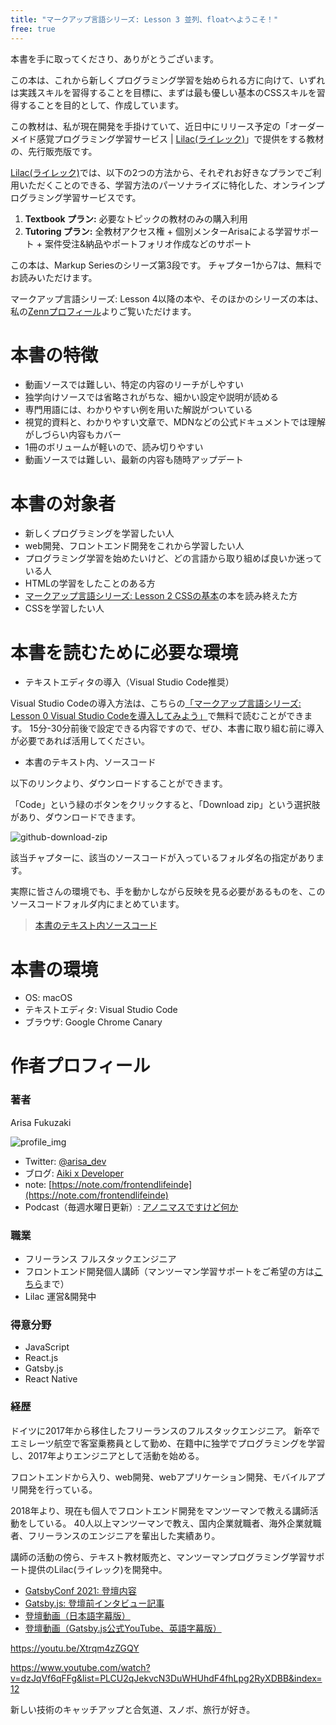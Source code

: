```yaml
---
title: "マークアップ言語シリーズ: Lesson 3 並列、floatへようこそ！"
free: true
---
```


本書を手に取ってくださり、ありがとうございます。

この本は、これから新しくプログラミング学習を始められる方に向けて、いずれは実践スキルを習得することを目標に、まずは最も優しい基本のCSSスキルを習得することを目的として、作成しています。

この教材は、私が現在開発を手掛けていて、近日中にリリース予定の「オーダーメイド感覚プログラミング学習サービス | [Lilac(ライレック)](https://note.com/frontendlifeinde/m/m9b8feda1d547)」で提供をする教材の、先行販売版です。

[Lilac(ライレック)](https://note.com/frontendlifeinde/m/m9b8feda1d547)では、以下の2つの方法から、それぞれお好きなプランでご利用いただくことのできる、学習方法のパーソナライズに特化した、オンラインプログラミング学習サービスです。

1. **Textbook プラン:** 必要なトピックの教材のみの購入利用
2. **Tutoring プラン:** 全教材アクセス権 + 個別メンターArisaによる学習サポート + 案件受注&納品やポートフォリオ作成などのサポート

この本は、Markup Seriesのシリーズ第3段です。
チャプター1から7は、無料でお読みいただけます。

マークアップ言語シリーズ: Lesson 4以降の本や、そのほかのシリーズの本は、私の[Zennプロフィール](https://zenn.dev/arisa_dev)よりご覧いただけます。

# 本書の特徴

- 動画ソースでは難しい、特定の内容のリーチがしやすい
- 独学向けソースでは省略されがちな、細かい設定や説明が読める
- 専門用語には、わかりやすい例を用いた解説がついている
- 視覚的資料と、わかりやすい文章で、MDNなどの公式ドキュメントでは理解がしづらい内容もカバー
- 1冊のボリュームが軽いので、読み切りやすい
- 動画ソースでは難しい、最新の内容も随時アップデート

# 本書の対象者

- 新しくプログラミングを学習したい人
- web開発、フロントエンド開発をこれから学習したい人
- プログラミング学習を始めたいけど、どの言語から取り組めば良いか迷っている人
- HTMLの学習をしたことのある方
- [マークアップ言語シリーズ: Lesson 2 CSSの基本](https://zenn.dev/arisa_dev/books/markup-lesson2)の本を読み終えた方
- CSSを学習したい人

# 本書を読むために必要な環境

- テキストエディタの導入（Visual Studio Code推奨）

Visual Studio Codeの導入方法は、こちらの[「マークアップ言語シリーズ: Lesson 0 Visual Studio Codeを導入してみよう」](https://zenn.dev/arisa_dev/books/markup-lesson0)で無料で読むことができます。
15分-30分前後で設定できる内容ですので、ぜひ、本書に取り組む前に導入が必要であれば活用してください。

- 本書のテキスト内、ソースコード

以下のリンクより、ダウンロードすることができます。

「Code」という緑のボタンをクリックすると、「Download zip」という選択肢があり、ダウンロードできます。

![github-download-zip](https://storage.googleapis.com/zenn-user-upload/ka8fydr34z9opq7lh7ismgsacnaf)

該当チャプターに、該当のソースコードが入っているフォルダ名の指定があります。

実際に皆さんの環境でも、手を動かしながら反映を見る必要があるものを、このソースコードフォルダ内にまとめています。

> [本書のテキスト内ソースコード](https://github.com/schabibi1/zenn-book-challenges)

# 本書の環境

- OS: macOS
- テキストエディタ: Visual Studio Code
- ブラウザ: Google Chrome Canary

# 作者プロフィール

### 著者

Arisa Fukuzaki

![profile_img](https://storage.googleapis.com/zenn-user-upload/u7ka3507985si7cc9s047g7rt4gx)

- Twitter: [@arisa_dev](https://twitter.com/arisa_dev)
- ブログ: [Aiki x Developer](https://aiki-developer.com)
- note: [https://note.com/frontendlifeinde](https://note.com/frontendlifeinde)
- Podcast（毎週水曜日更新）: [アノニマスですけど何か](https://note.com/frontendlifeinde/m/m14ff18669c56)

### 職業
- フリーランス フルスタックエンジニア
- フロントエンド開発個人講師（マンツーマン学習サポートをご希望の方は[こちら](https://aiki-developer.com/contact)まで）
- Lilac 運営&開発中

### 得意分野
- JavaScript
- React.js
- Gatsby.js
- React Native

### 経歴
ドイツに2017年から移住したフリーランスのフルスタックエンジニア。
新卒でエミレーツ航空で客室乗務員として勤め、在籍中に独学でプログラミングを学習し、2017年よりエンジニアとして活動を始める。

フロントエンドから入り、web開発、webアプリケーション開発、モバイルアプリ開発を行っている。

2018年より、現在も個人でフロントエンド開発をマンツーマンで教える講師活動をしている。
40人以上マンツーマンで教え、国内企業就職者、海外企業就職者、フリーランスのエンジニアを輩出した実績あり。

講師の活動の傍ら、テキスト教材販売と、マンツーマンプログラミング学習サポート提供のLilac(ライレック)を開発中。

- [GatsbyConf 2021: 登壇内容](https://gatsbyconf.com/event/finding-my-developer-happy-path-with-gatsby-x-contentful/)
- [Gatsby.js: 登壇前インタビュー記事](https://www.gatsbyjs.com/blog/gatsbyconf-qa-arisa-fukuzaki/)
- [登壇動画（日本語字幕版）](https://youtu.be/Xtrqm4zZGQY)
- [登壇動画（Gatsby.js公式YouTube、英語字幕版）](https://www.youtube.com/watch?v=dzJqVf6qFFg&list=PLCU2qJekvcN3DuWHUhdF4fhLpg2RyXDBB&index=12)

https://youtu.be/Xtrqm4zZGQY

https://www.youtube.com/watch?v=dzJqVf6qFFg&list=PLCU2qJekvcN3DuWHUhdF4fhLpg2RyXDBB&index=12

新しい技術のキャッチアップと合気道、スノボ、旅行が好き。
